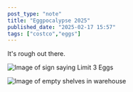 ```yaml
---
post_type: "note" 
title: "Eggpocalypse 2025"
published_date: "2025-02-17 15:57"
tags: ["costco","eggs"]
---
```


It's rough out there. 

![Image of sign saying Limit 3 Eggs](/files/images/eggs-limit.jpg)

![Image of empty shelves in warehouse](/files/images/empty-eggs.jpg)
